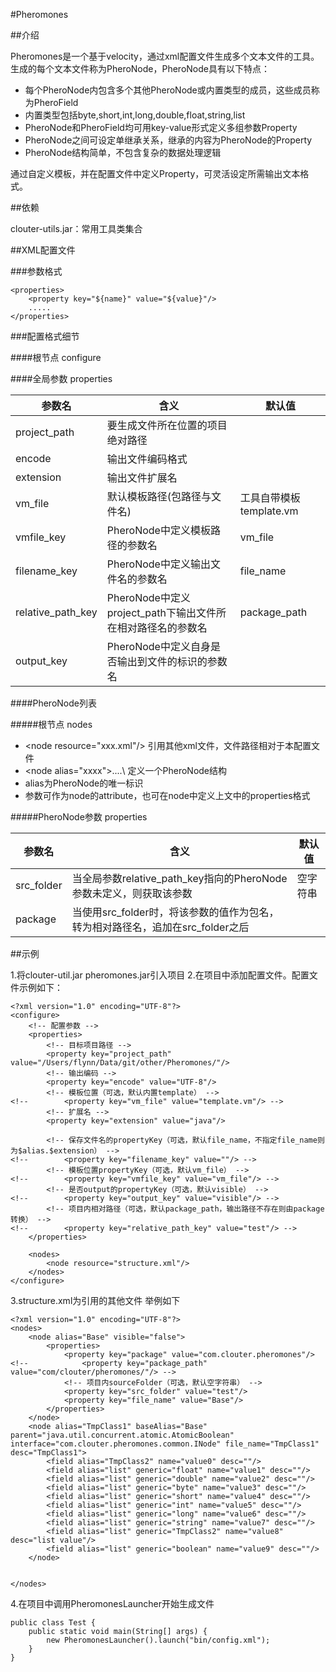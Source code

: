 #Pheromones

##介绍

Pheromones是一个基于velocity，通过xml配置文件生成多个文本文件的工具。生成的每个文本文件称为PheroNode，PheroNode具有以下特点：

- 每个PheroNode内包含多个其他PheroNode或内置类型的成员，这些成员称为PheroField
- 内置类型包括byte,short,int,long,double,float,string,list
- PheroNode和PheroField均可用key-value形式定义多组参数Property
- PheroNode之间可设定单继承关系，继承的内容为PheroNode的Property
- PheroNode结构简单，不包含复杂的数据处理逻辑

通过自定义模板，并在配置文件中定义Property，可灵活设定所需输出文本格式。

##依赖

clouter-utils.jar：常用工具类集合

##XML配置文件

###参数格式

```
<properties>
	<property key="${name}" value="${value}"/>
	.....
</properties>
```

###配置格式细节

####根节点 configure

####全局参数 properties

|参数名|含义|默认值|
|---|---|---|
|project\_path|要生成文件所在位置的项目绝对路径||
|encode|输出文件编码格式||
|extension|输出文件扩展名||
|vm\_file|默认模板路径(包路径与文件名)|工具自带模板template.vm|
|vmfile\_key|PheroNode中定义模板路径的参数名|vm\_file|
|filename\_key|PheroNode中定义输出文件名的参数名|file\_name|
|relative\_path\_key|PheroNode中定义project\_path下输出文件所在相对路径名的参数名|package\_path|
|output\_key|PheroNode中定义自身是否输出到文件的标识的参数名||

####PheroNode列表

#####根节点 nodes

- \<node resource="xxx.xml"/\> 引用其他xml文件，文件路径相对于本配置文件
- \<node alias="xxxx">....</node>\ 定义一个PheroNode结构
- alias为PheroNode的唯一标识
- 参数可作为node的attribute，也可在node中定义上文中的properties格式

#####PheroNode参数 properties

|参数名|含义|默认值|
|---|---|---|
|src_folder|当全局参数relative_path_key指向的PheroNode参数未定义，则获取该参数|空字符串|
|package|当使用src_folder时，将该参数的值作为包名，转为相对路径名，追加在src_folder之后||

##示例

1.将clouter-util.jar pheromones.jar引入项目
2.在项目中添加配置文件。配置文件示例如下：

```
<?xml version="1.0" encoding="UTF-8"?>
<configure>
	<!-- 配置参数 -->
	<properties>
		<!-- 目标项目路径 -->
		<property key="project_path" value="/Users/flynn/Data/git/other/Pheromones/"/>
		<!-- 输出编码 -->
		<property key="encode" value="UTF-8"/>
		<!-- 模板位置（可选，默认内置template） -->
<!-- 		<property key="vm_file" value="template.vm"/> -->
		<!-- 扩展名 -->
		<property key="extension" value="java"/>
		
		<!-- 保存文件名的propertyKey（可选，默认file_name，不指定file_name则为$alias.$extension） -->
<!-- 		<property key="filename_key" value=""/> -->
		<!-- 模板位置propertyKey（可选，默认vm_file） -->
<!-- 		<property key="vmfile_key" value="vm_file"/> -->
		<!-- 是否output的propertyKey（可选，默认visible） -->
<!-- 		<property key="output_key" value="visible"/> -->
		<!-- 项目内相对路径（可选，默认package_path，输出路径不存在则由package转换） -->
<!-- 		<property key="relative_path_key" value="test"/> -->
	</properties>
	
	<nodes>
		<node resource="structure.xml"/>
	</nodes>
</configure>

```

3.structure.xml为引用的其他文件 举例如下

```
<?xml version="1.0" encoding="UTF-8"?>
<nodes>
	<node alias="Base" visible="false">
		<properties>
			<property key="package" value="com.clouter.pheromones"/>
<!-- 			<property key="package_path" value="com/clouter/pheromones/"/> -->
			<!-- 项目内sourceFolder（可选，默认空字符串） -->
			<property key="src_folder" value="test"/>
			<property key="file_name" value="Base"/>
		</properties>
	</node>
	<node alias="TmpClass1" baseAlias="Base" parent="java.util.concurrent.atomic.AtomicBoolean" interface="com.clouter.pheromones.common.INode" file_name="TmpClass1" desc="TmpClass1">
		<field alias="TmpClass2" name="value0" desc=""/>
		<field alias="list" generic="float" name="value1" desc=""/>
		<field alias="list" generic="double" name="value2" desc=""/>
		<field alias="list" generic="byte" name="value3" desc=""/>
		<field alias="list" generic="short" name="value4" desc=""/>
		<field alias="list" generic="int" name="value5" desc=""/>
		<field alias="list" generic="long" name="value6" desc=""/>
		<field alias="list" generic="string" name="value7" desc=""/>
		<field alias="list" generic="TmpClass2" name="value8" desc="list value"/>
		<field alias="list" generic="boolean" name="value9" desc=""/>
	</node>
	
	
</nodes>
```

4.在项目中调用PheromonesLauncher开始生成文件

```
public class Test {
	public static void main(String[] args) {
		new PheromonesLauncher().launch("bin/config.xml");
	}
}
```
